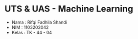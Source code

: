 # UTS & UAS - Machine Learning

- Nama  : Rifqi Fadhila Shandi
- NIM   : 1103202042
- Kelas : TK - 44 - 04
